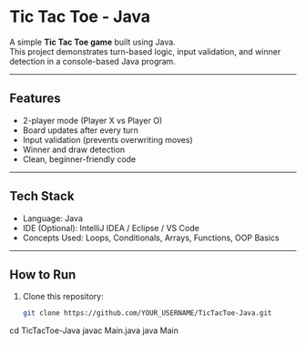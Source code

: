 # Tic Tac Toe - Java

A simple **Tic Tac Toe game** built using Java.  
This project demonstrates turn-based logic, input validation, and winner detection in a console-based Java program.

---

## Features
- 2-player mode (Player X vs Player O)
- Board updates after every turn
- Input validation (prevents overwriting moves)
- Winner and draw detection
- Clean, beginner-friendly code

---

## Tech Stack
- Language: Java
- IDE (Optional): IntelliJ IDEA / Eclipse / VS Code
- Concepts Used: Loops, Conditionals, Arrays, Functions, OOP Basics

---

## How to Run
1. Clone this repository:
   ```bash
   git clone https://github.com/YOUR_USERNAME/TicTacToe-Java.git

cd TicTacToe-Java
javac Main.java
java Main
